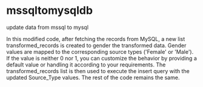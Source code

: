 # mssqltomysqldb
update data from mssql to mysql



In this modified code, after fetching the records from MySQL, a new list transformed_records is created to gender the transformed data.
Gender values are mapped to the corresponding source types ('Female' or 'Male'). If the value is neither 0 nor 1, you can customize the behavior by providing a default value or handling it according to your requirements.
The transformed_records list is then used to execute the insert query with the updated Source_Type values. The rest of the code remains the same.
